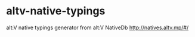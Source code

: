 # altv-native-typings
alt:V native typings generator from alt:V NativeDb http://natives.altv.mp/#/


